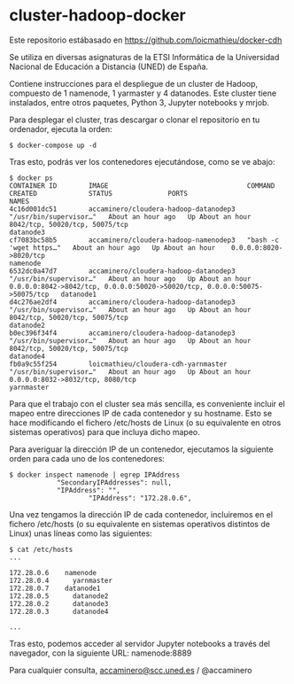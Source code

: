 # cluster-hadoop-docker

Este repositorio estábasado en https://github.com/loicmathieu/docker-cdh

Se utiliza en diversas asignaturas de la ETSI Informática de la Universidad Nacional de Educación a Distancia (UNED) de España.

Contiene instrucciones para el despliegue de un cluster de Hadoop, compuesto de 1 namenode, 1 yarmaster y 4 datanodes. Este cluster tiene instalados, entre otros paquetes, Python 3, Jupyter notebooks y mrjob.

Para desplegar el cluster, tras descargar o clonar el repositorio en tu ordenador, ejecuta la orden:

```
$ docker-compose up -d
```


Tras esto, podrás ver los contenedores ejecutándose, como se ve abajo:

```
$ docker ps
CONTAINER ID        IMAGE                                   COMMAND                  CREATED             STATUS              PORTS                                                                        NAMES
4c16d001dc51        accaminero/cloudera-hadoop-datanodep3   "/usr/bin/supervisor…"   About an hour ago   Up About an hour    8042/tcp, 50020/tcp, 50075/tcp                                               datanode3
cf7083bc58b5        accaminero/cloudera-hadoop-namenodep3   "bash -c 'wget https…"   About an hour ago   Up About an hour    0.0.0.0:8020->8020/tcp                                                       namenode
6532dc0a47d7        accaminero/cloudera-hadoop-datanodep3   "/usr/bin/supervisor…"   About an hour ago   Up About an hour    0.0.0.0:8042->8042/tcp, 0.0.0.0:50020->50020/tcp, 0.0.0.0:50075->50075/tcp   datanode1
d4c276ae2df4        accaminero/cloudera-hadoop-datanodep3   "/usr/bin/supervisor…"   About an hour ago   Up About an hour    8042/tcp, 50020/tcp, 50075/tcp                                               datanode2
b0ec396f34f4        accaminero/cloudera-hadoop-datanodep3   "/usr/bin/supervisor…"   About an hour ago   Up About an hour    8042/tcp, 50020/tcp, 50075/tcp                                               datanode4
fb0a9c55f254        loicmathieu/cloudera-cdh-yarnmaster     "/usr/bin/supervisor…"   About an hour ago   Up About an hour    0.0.0.0:8032->8032/tcp, 8080/tcp                                             yarnmaster
```
Para que el trabajo con el cluster sea más sencilla, es conveniente incluir el mapeo entre direcciones IP de cada contenedor y su hostname. Esto se hace modificando el fichero /etc/hosts de Linux (o su equivalente en otros sistemas operativos) para que incluya dicho mapeo.


Para averiguar la dirección IP de un contenedor, ejecutamos la siguiente orden para cada uno de los contenedores:
```
$ docker inspect namenode | egrep IPAddress
            "SecondaryIPAddresses": null,
            "IPAddress": "",
                    "IPAddress": "172.28.0.6",
```
Una vez tengamos la dirección IP de cada contenedor, incluiremos en el fichero /etc/hosts (o su equivalente en sistemas operativos distintos de Linux) unas líneas como las siguientes:
```
$ cat /etc/hosts
...

172.28.0.6    namenode
172.28.0.4      yarnmaster
172.28.0.7    datanode1
172.28.0.5      datanode2
172.28.0.2      datanode3
172.28.0.3      datanode4

...
```

Tras esto, podemos acceder al servidor Jupyter notebooks a través del navegador, con la siguiente URL: namenode:8889


Para cualquier consulta, accaminero@scc.uned.es / @accaminero


